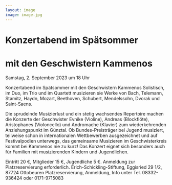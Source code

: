 ```yaml
---
layout: image
image: image.jpg
---
```


# Konzertabend im Spätsommer 
# mit den Geschwistern Kammenos

Samstag, 2. September 2023 um 18 Uhr

  
Konzertabend im Spätsommer mit den Geschwistern Kammenos
Solistisch, im Duo, im Trio und im Quartett musizieren sie Werke von Bach, Telemann, Stamitz, Haydn, Mozart, Beethoven, Schubert, Mendelssohn, Dvorak und Saint-Saens.

Die sprudelnde Musizierlust und ein stetig wachsendes Repertoire machen die Konzerte der Geschwister Evnike (Violine), Andreas (Blockflöte), Aristophanes (Violoncello) und Andromache (Klavier) zum wiederkehrenden Anziehungspunkt im Günztal. Ob Bundes-Preisträger bei Jugend musiziert, teilweise schon in internationalen Wettbewerben ausgezeichnet und auf Festivalpodien unterwegs, das gemeinsame Musizieren im Geschwisterkreis kommt bei Kammenos nie zu kurz! Das Konzert eignet sich besonders auch für Familien mit musizierenden Kindern und Jugendlichen.

Eintritt 20 €, Mitglieder 15 €, Jugendliche 5 €.
Anmeldung zur Platzreservierung erforderlich.
Erich-Schickling-Stiftung, Eggisried 29 1/2, 87724 Ottobeuren
Platzreservierung, Anmeldung, Info 
unter Tel. 08332-936424 oder 0171-9715083



